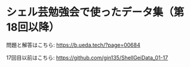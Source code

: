 # シェル芸勉強会で使ったデータ集（第18回以降）

問題と解答はこちら:
https://b.ueda.tech/?page=00684

17回目以前はこちら:
https://github.com/gin135/ShellGeiData_01-17
